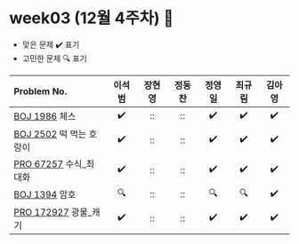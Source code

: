 
# week03 (12월 4주차) :pencil:

- 맞은 문제 :heavy_check_mark: 표기
- 고민한 문제 :mag: 표기


| Problem No.                                                                              |       이석범       | 장현영 | 정동찬 |       정영일       |       최규림       |       김아영       |
| :--------------------------------------------------------------------------------------- | :----------------: | :----: | :----: | :----------------: | :----------------: | :----------------: |
| [BOJ 1986](https://www.acmicpc.net/problem/1986) 체스                                    | :heavy_check_mark: |   ::   |   ::   | :heavy_check_mark: | :heavy_check_mark: | :heavy_check_mark: |
| [BOJ 2502](https://www.acmicpc.net/problem/2502) 떡 먹는 호랑이                          | :heavy_check_mark: |   ::   |   ::   | :heavy_check_mark: | :heavy_check_mark: | :heavy_check_mark: |
| [PRO 67257](https://school.programmers.co.kr/learn/courses/30/lessons/67257) 수식_최대화 | :heavy_check_mark: |   ::   |   ::   | :heavy_check_mark: | :heavy_check_mark: |         :heavy_check_mark:         |
| [BOJ 1394](https://www.acmicpc.net/problem/1394) 암호                                    |       :mag:        |   ::   |   ::   |       :mag:        |       :mag:        | :heavy_check_mark: |
| [PRO 172927](https://school.programmers.co.kr/learn/courses/30/lessons/172927) 광물_캐기 | :heavy_check_mark: |   ::   |   ::   | :heavy_check_mark: | :heavy_check_mark: | :heavy_check_mark: |

